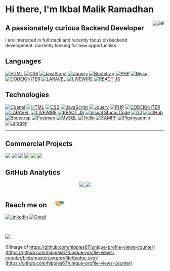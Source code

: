 # Hi there, I'm Ikbal Malik Ramadhan <a href="https://github.com/hippies67"><img alt="GIF" src="https://github.com/SatYu26/SatYu26/blob/master/Assets/wave.gif" width="0.1vw" /></a>

<a href="https://github.com/hippies67"><img align="right" alt="GIF" height="160px" src="https://octodex.github.com/images/daftpunktocat-guy.gif" /></a>

## A passionately curious Backend Developer

I am interested in full stack and recently focus on backend development. currently looking for new opportunities.

## Languages

[![HTML](https://img.shields.io/badge/-HTML-05122A?style=flat&logo=HTML5)](https://html.com/)
[![CSS](https://img.shields.io/badge/-CSS-05122A?style=flat&logo=CSS3&logoColor=1572B6)](https://www.w3.org/Style/CSS/Overview.en.html/)
[![JavaScript](https://img.shields.io/badge/-JavaScript-000?&logo=JavaScript)](https://www.javascript.com/)
[![Jquery](https://img.shields.io/badge/-Jquery-05122A?style=flat&logo=Jquery)](https://jquery.com/)
[![Bootstrap](https://img.shields.io/badge/-Bootstrap-05122A?style=flat&logo=Bootstrap)](https://getbootstrap.com/)
[![PHP](https://img.shields.io/badge/-PHP-000?&logo=PHP)](https://www.php.net/)
[![Mysql](https://img.shields.io/badge/-SQL-000?&logo=MySQL)](https://www.mysql.com/)
[![CODEIGNITER](https://img.shields.io/badge/-CODEIGNITER_3-000?&logo=CODEIGNITER)](https://www.codeigniter.com/userguide3/)
[![LARAVEL](https://img.shields.io/badge/-Laravel-000?&logo=Laravel)](https://laravel.com/)
[![LIVEWIRE](https://img.shields.io/badge/-Livewire-000?&logo=Livewire)](https://laravel-livewire.com/)
[![REACT JS](https://img.shields.io/badge/-ReactJs-000?&logo=React)](https://reactjs.org/)
## Technologies

[![Cpanel](https://img.shields.io/badge/-Cpanel-000?&logo=Cpanel&logoColor=F90)](https://cpanel.net/)
[![HTML](https://img.shields.io/badge/-HTML-05122A?style=flat&logo=HTML5)](https://html.com/)
[![CSS](https://img.shields.io/badge/-CSS-05122A?style=flat&logo=CSS3&logoColor=1572B6)](https://www.w3.org/Style/CSS/Overview.en.html/)
[![JavaScript](https://img.shields.io/badge/-JavaScript-000?&logo=JavaScript)](https://www.javascript.com/)
[![Jquery](https://img.shields.io/badge/-Jquery-05122A?style=flat&logo=Jquery)](https://jquery.com/)
[![PHP](https://img.shields.io/badge/-PHP-000?&logo=PHP)](https://www.php.net/)
[![CODEIGNITER](https://img.shields.io/badge/-CODEIGNITER_3-000?&logo=CODEIGNITER)](https://www.codeigniter.com/userguide3/)
[![LARAVEL](https://img.shields.io/badge/-Laravel-000?&logo=Laravel)](https://laravel.com/)
[![LIVEWIRE](https://img.shields.io/badge/-Livewire-000?&logo=Livewire)](https://laravel-livewire.com/)
[![REACT JS](https://img.shields.io/badge/-ReactJs-000?&logo=React)](https://reactjs.org/)
[![Visual Studio Code](https://img.shields.io/badge/-Visual%20Studio%20Code-05122A?style=flat&logo=visual-studio-code&logoColor=007ACC)](https://code.visualstudio.com/)
[![Git](https://img.shields.io/badge/-Git-05122A?style=flat&logo=git)](https://git-scm.com/)
[![GitHub](https://img.shields.io/badge/-GitHub-05122A?style=flat&logo=github)](https://github.com/)
[![Bootstrap](https://img.shields.io/badge/-Bootstrap-2CA5E0?style=flat&logo=bootstrap&logoColor=563D7C)](https://getbootstrap.com/)
[![Postman](https://img.shields.io/badge/Postman-FF6C37?style=flat&logo=Postman&logoColor=white)](https://www.postman.com/)
[![MySQL](https://img.shields.io/badge/MySQL-00000F?style=flat&logo=mysql&logoColor=white)](https://www.mysql.com/)
[![Trello](https://img.shields.io/badge/Trello-0052CC?style=flat&logo=trello&logoColor=white)](https://trello.com/)
[![XAMPP](https://img.shields.io/badge/-Xampp-000?&logo=Xampp)](https://www.apachefriends.org/)
[![Phpmyadmin](https://img.shields.io/badge/-Phpmyadmin-000?&logo=Phpmyadmin)](https://www.apachefriends.org/)
[![Laragon](https://img.shields.io/badge/-Laragon-000?&logo=Laragon)](https://laragon.org/)

----

## Commercial Projects

[![](https://img.shields.io/badge/-🧬%20E%20Voting%20-000)](http://pemira.unsap.ac.id)
[![](https://img.shields.io/badge/-🧬%20Inimahsumedang%20-000)](https://inimahsumedang.com/)
[![](https://img.shields.io/badge/-🧬%20Jaya%20Dwara%20-000)](https://jayadwara.id/)
[![](https://img.shields.io/badge/-🧬%20Sumedang%20Lebaran%20Realtime%20-000)](https://lebaran.sumedangkab.go.id/)
[![](https://img.shields.io/badge/-🧬%20SIKASEP%20-000)](https://sikasep.sumedangkab.go.id/)
[![](https://img.shields.io/badge/-🧬%20United%20In%20Diversity%20EOffice%20-000)](https://unitedindiversity.org/)

## GitHub Analytics

<p align="center">
<a href="https://github.com/hippies67">
  <img height="180em" src="https://github-readme-stats-eight-theta.vercel.app/api?username=hippies67&show_icons=true&theme=algolia&include_all_commits=true&count_private=true"/>
  <img height="180em" src="https://github-readme-stats-eight-theta.vercel.app/api/top-langs/?username=hippies67&layout=compact&langs_count=8&theme=algolia"/>
</a>
</p>



## Reach me on <a href="https://github.com/hippies67"><img src="https://github.com/SatYu26/SatYu26/blob/master/Assets/Handshake.gif" height="32px"></a>

[![LinkedIn](https://img.shields.io/badge/LinkedIn-0077B5?style=flat&logo=linkedin&logoColor=white)](https://www.linkedin.com/in/ikbal-malik-ramadhan-780669198/)
[![Gmail](https://img.shields.io/badge/ikbal.malik26@gmail.com-D14836?style=flat&logo=gmail&logoColor=white)](mailto:ikbal.malik26@gmail.com)

<br />

<a href="https://github.com/hippies67"><img src="https://imgur.com/rilHVxA.png"/></a>

[![Image of https://github.com/hippies67/unique-profile-views-counter](https://github.com/hippies67/unique-profile-views-counter/blob/master/svg/profile/badge.svg)](https://github.com/hippies67/unique-profile-views-counter)

